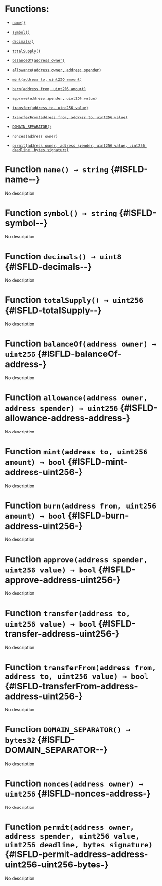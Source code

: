 # Functions:

- [`name()`](#ISFLD-name--)

- [`symbol()`](#ISFLD-symbol--)

- [`decimals()`](#ISFLD-decimals--)

- [`totalSupply()`](#ISFLD-totalSupply--)

- [`balanceOf(address owner)`](#ISFLD-balanceOf-address-)

- [`allowance(address owner, address spender)`](#ISFLD-allowance-address-address-)

- [`mint(address to, uint256 amount)`](#ISFLD-mint-address-uint256-)

- [`burn(address from, uint256 amount)`](#ISFLD-burn-address-uint256-)

- [`approve(address spender, uint256 value)`](#ISFLD-approve-address-uint256-)

- [`transfer(address to, uint256 value)`](#ISFLD-transfer-address-uint256-)

- [`transferFrom(address from, address to, uint256 value)`](#ISFLD-transferFrom-address-address-uint256-)

- [`DOMAIN_SEPARATOR()`](#ISFLD-DOMAIN_SEPARATOR--)

- [`nonces(address owner)`](#ISFLD-nonces-address-)

- [`permit(address owner, address spender, uint256 value, uint256 deadline, bytes signature)`](#ISFLD-permit-address-address-uint256-uint256-bytes-)

# Function `name() → string` {#ISFLD-name--}

No description

# Function `symbol() → string` {#ISFLD-symbol--}

No description

# Function `decimals() → uint8` {#ISFLD-decimals--}

No description

# Function `totalSupply() → uint256` {#ISFLD-totalSupply--}

No description

# Function `balanceOf(address owner) → uint256` {#ISFLD-balanceOf-address-}

No description

# Function `allowance(address owner, address spender) → uint256` {#ISFLD-allowance-address-address-}

No description

# Function `mint(address to, uint256 amount) → bool` {#ISFLD-mint-address-uint256-}

No description

# Function `burn(address from, uint256 amount) → bool` {#ISFLD-burn-address-uint256-}

No description

# Function `approve(address spender, uint256 value) → bool` {#ISFLD-approve-address-uint256-}

No description

# Function `transfer(address to, uint256 value) → bool` {#ISFLD-transfer-address-uint256-}

No description

# Function `transferFrom(address from, address to, uint256 value) → bool` {#ISFLD-transferFrom-address-address-uint256-}

No description

# Function `DOMAIN_SEPARATOR() → bytes32` {#ISFLD-DOMAIN_SEPARATOR--}

No description

# Function `nonces(address owner) → uint256` {#ISFLD-nonces-address-}

No description

# Function `permit(address owner, address spender, uint256 value, uint256 deadline, bytes signature)` {#ISFLD-permit-address-address-uint256-uint256-bytes-}

No description
